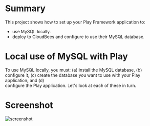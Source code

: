 Summary
=======

This project shows how to set up your Play Framework application to:

  * use MySQL locally.
  * deploy to CloudBees and configure to use their MySQL database.
  

Local use of MySQL with Play
============================

To use MySQL locally, you must: (a) install the MySQL database, (b) configure 
it, (c) create the database you want to use with your Play application, and (d)  
configure the Play application.  Let's look at each of these in turn.



Screenshot
==========

![screenshot](https://raw.github.com/ics-software-engineering/play-example-mysql/master/doc/play-example-mysql-home.png)

  
   
  
 
